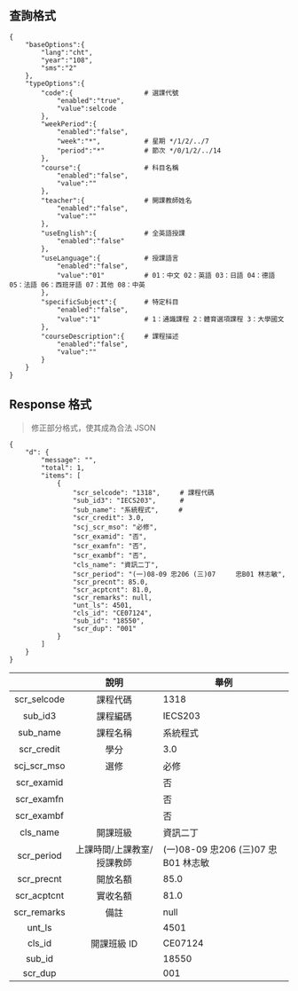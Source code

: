 ## 查詢格式
```json=
{
    "baseOptions":{ 
        "lang":"cht",
        "year":"108",
        "sms":"2"
    },
    "typeOptions":{
        "code":{                  # 選課代號
            "enabled":"true",
            "value":selcode
        },
        "weekPeriod":{
            "enabled":"false",
            "week":"*",           # 星期 */1/2/../7
            "period":"*"          # 節次 */0/1/2/../14
        },
        "course":{                # 科目名稱
            "enabled":"false",
            "value":""
        },
        "teacher":{               # 開課教師姓名
            "enabled":"false",
            "value":""
        },
        "useEnglish":{            # 全英語授課
            "enabled":"false"
        },
        "useLanguage":{           # 授課語言
            "enabled":"false",
            "value":"01"          # 01：中文 02：英語 03：日語 04：德語 05：法語 06：西班牙語 07：其他 08：中英
        },
        "specificSubject":{       # 特定科目
            "enabled":"false",
            "value":"1"           # 1：通識課程 2：體育選項課程 3：大學國文
        },
        "courseDescription":{     # 課程描述
            "enabled":"false",
            "value":""
        }
    }
}
```

## Response 格式
> 修正部分格式，使其成為合法 JSON
```json=
{
    "d": {
        "message": "",
        "total": 1,
        "items": [
            {
                "scr_selcode": "1318",     # 課程代碼
                "sub_id3": "IECS203",      #
                "sub_name": "系統程式",     # 
                "scr_credit": 3.0,
                "scj_scr_mso": "必修",
                "scr_examid": "否",
                "scr_examfn": "否",
                "scr_exambf": "否",
                "cls_name": "資訊二丁",
                "scr_period": "(一)08-09 忠206 (三)07     忠B01 林志敏",
                "scr_precnt": 85.0,
                "scr_acptcnt": 81.0,
                "scr_remarks": null,
                "unt_ls": 4501,
                "cls_id": "CE07124",
                "sub_id": "18550",
                "scr_dup": "001"
            }
        ]
    }
}

```
|             |  說明  | 舉例 |
| :---------: | :---: | ---- |
| scr_selcode | 課程代碼 | 1318 |
| sub_id3     | 課程編碼 | IECS203 |
| sub_name    | 課程名稱 | 系統程式 |
| scr_credit  | 學分 | 3.0 |
| scj_scr_mso | 選修 | 必修 |
| scr_examid  | | 否 |
| scr_examfn  | | 否 |
| scr_exambf  | | 否 |
| cls_name    | 開課班級 | 資訊二丁 |
| scr_period  | 上課時間/上課教室/授課教師 | (一)08-09 忠206 (三)07     忠B01 林志敏 |	
| scr_precnt  | 開放名額 | 85.0 |
| scr_acptcnt | 實收名額 | 81.0 |
| scr_remarks | 備註 | null |
| unt_ls      | | 4501 |
| cls_id      | 開課班級 ID | CE07124 |
| sub_id      | | 18550 |
| scr_dup     | | 001 |